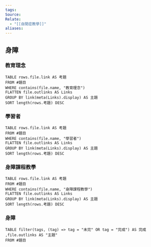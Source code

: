 ```yaml
---
tags: 
Source: 
Relate:
  - "[[自閉症教學]]"
aliases:
---
```

## 身障
### 教育理念

```dataview
TABLE rows.file.link AS 考題
FROM #題目
WHERE contains(file.name, "教育理念")
FLATTEN file.outlinks AS Links
GROUP BY link(meta(Links).display) AS 主題
SORT length(rows.考題) DESC
```

### 學習者

```dataview
TABLE rows.file.link AS 考題
FROM #題目
WHERE contains(file.name, "學習者")
FLATTEN file.outlinks AS Links
GROUP BY link(meta(Links).display) AS 主題
SORT length(rows.考題) DESC
```

### 身障課程教學

```dataview
TABLE rows.file.link AS 考題
FROM #題目
WHERE contains(file.name, "身障課程教學")
FLATTEN file.outlinks AS Links
GROUP BY link(meta(Links).display) AS 主題
SORT length(rows.考題) DESC
```

### 身障 
```dataview
TABLE filter(tags, (tag) => tag = "未完" OR tag = "完成") AS 完成 ,file.outlinks AS "主題"
FROM #題目 
```
